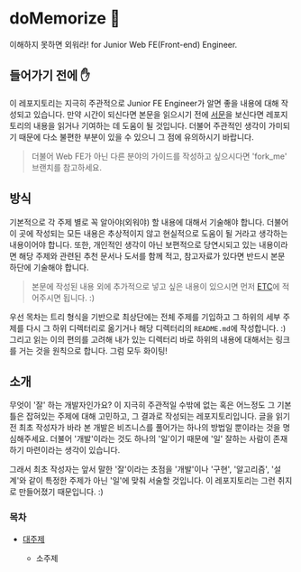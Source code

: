 # doMemorize 🧠

이해하지 못하면 외워라! for Junior Web FE(Front-end) Engineer.

## 들어가기 전에 ✋

이 레포지토리는 지극히 주관적으로 Junior FE Engineer가 알면 좋을 내용에 대해 작성되고 있습니다. 만약 시간이 되신다면 본문을 읽으시기 전에 [서문](INTRODUCTION.md)을 보신다면 레포지토리의 내용을 읽거나 기여하는 데 도움이 될 것입니다. 더불어 주관적인 생각이 가미되기 때문에 다소 불편한 부분이 있을 수 있으니 그 점에 유의하시기 바랍니다.

> 더불어 Web FE가 아닌 다른 분야의 가이드를 작성하고 싶으시다면 'fork_me' 브랜치를 참고하세요.

## 방식

기본적으로 각 주제 별로 꼭 알아야(외워야) 할 내용에 대해서 기술해야 합니다. 더불어 이 곳에 작성되는 모든 내용은 추상적이지 않고 현실적으로 도움이 될 거라고 생각하는 내용이어야 합니다. 또한, 개인적인 생각이 아닌 보편적으로 당연시되고 있는 내용이라면 해당 주제와 관련된 추천 문서나 도서를 함께 적고, 참고자료가 있다면 반드시 본문 하단에 기술해야 합니다.

> 본문에 작성된 내용 외에 추가적으로 넣고 싶은 내용이 있으시면 먼저 [ETC](/ETC)에 적어주시면 됩니다. :)

우선 목차는 트리 형식을 기반으로 최상단에는 전체 주제를 기입하고 그 하위의 세부 주제를 다시 그 하위 디렉터리로 옮기거나 해당 디렉터리의 `README.md`에 작성합니다. :) 그리고 읽는 이의 편의를 고려해 내가 있는 디렉터리 바로 하위의 내용에 대해서는 링크를 거는 것을 원칙으로 합니다. 그럼 모두 화이팅!

## 소개

무엇이 '잘' 하는 개발자인가요? 이 지극히 주관적일 수밖에 없는 혹은 어느정도 그 기본 틀은 잡혀있는 주제에 대해 고민하고, 그 결과로 작성되는 레포지토리입니다. 글을 읽기 전 최초 작성자가 바라 본 개발은 비즈니스를 풀어가는 하나의 방법일 뿐이라는 것을 명심해주세요. 더불어 '개발'이라는 것도 하나의 '일'이기 때문에 '일' 잘하는 사람이 존재하기 마련이라는 생각이 있습니다.

그래서 최초 작성자는 앞서 말한 '잘'이라는 초점을 '개발'이나 '구현', '알고리즘', '설계'와 같이 특정한 주제가 아닌 '일'에 맞춰 서술할 것입니다. 이 레포지토리는 그런 취지로 만들어졌기 때문입니다. :)

### 목차

- [대주제](대주제/)

  - 소주제
